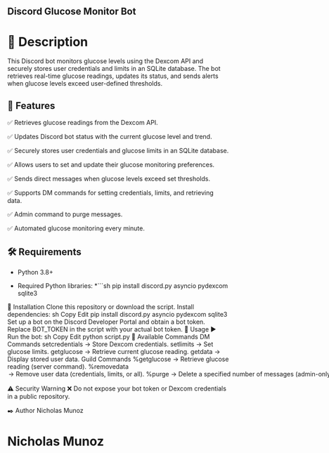 ## Discord Glucose Monitor Bot

# 📌 Description

This Discord bot monitors glucose levels using the Dexcom API and securely stores user credentials and limits in an SQLite database. The bot retrieves real-time glucose readings, updates its status, and sends alerts when glucose levels exceed user-defined thresholds.

## 🚀 Features

✅ Retrieves glucose readings from the Dexcom API.

✅ Updates Discord bot status with the current glucose level and trend.

✅ Securely stores user credentials and glucose limits in an SQLite database.

✅ Allows users to set and update their glucose monitoring preferences.

✅ Sends direct messages when glucose levels exceed set thresholds.

✅ Supports DM commands for setting credentials, limits, and retrieving data.

✅ Admin command to purge messages.

✅ Automated glucose monitoring every minute.

## 🛠 Requirements

* Python 3.8+

* Required Python libraries:
*```sh
  pip install discord.py asyncio pydexcom sqlite3

🚀 Installation
Clone this repository or download the script.
Install dependencies:
sh
Copy
Edit
pip install discord.py asyncio pydexcom sqlite3
Set up a bot on the Discord Developer Portal and obtain a bot token.
Replace BOT_TOKEN in the script with your actual bot token.
📌 Usage
▶️ Run the bot:
sh
Copy
Edit
python script.py
💬 Available Commands
DM Commands
setcredentials <username> <password> → Store Dexcom credentials.
setlimits <lower> <upper> → Set glucose limits.
getglucose → Retrieve current glucose reading.
getdata → Display stored user data.
Guild Commands
%getglucose → Retrieve glucose reading (server command).
%removedata <option> → Remove user data (credentials, limits, or all).
%purge <amount> → Delete a specified number of messages (admin-only).
📌 Notes
✅ The bot fetches glucose readings every 60 seconds.
✅ Dexcom credentials are securely stored in an SQLite database.
✅ Keep your bot token private to prevent unauthorized access.

⚠️ Security Warning
❌ Do not expose your bot token or Dexcom credentials in a public repository.

✒️ Author
Nicholas Munoz
# Nicholas Munoz
